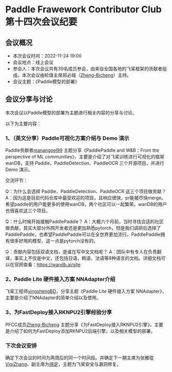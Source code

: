 # Paddle Frawework Contributor Club 第十四次会议纪要

## 会议概况

- 本次会议时间：2022-11-24 19:00
- 会议地点：线上会议
- 参会人：本次会议共有39名成员参会，由来自全国各地的飞桨框架的贡献者组成。本次会议由轮值主席郑必城（[Zheng-Bicheng](https://github.com/Zheng-Bicheng)）主持。
- 会议主题：《Paddle模型的部署》



## 会议分享与讨论

本次会议以Paddle模型的部署为主题进行相关内容的分享与讨论。

以下为主要内容：

### 1、（英文分享）Paddle可视化方案介绍与 Demo 演示

Paddle贡献者[manangoel99](https://github.com/manangoel99) 主题分享《PaddlePaddle and W&B：From the perspective of ML communities》，主要是介绍了对飞桨训练进行可视化的框架 wanDB，支持 Paddle、PaddleDetection、PaddleOCR 三个开源项目，并进行 Demo 演示。

交流环节：

Q：为什么会选择 Paddle、PaddleDetection、PaddleOCR 这三个项目做贡献？
A：因为这是目前代码仓库中最受欢迎的项目，且响应很快，pr能被尽快merge。希望paddle的用户能更多的使用wanDB，两个社区可以一起繁荣。wanDB的用户也很喜欢这三个项目。

Q：什么时候开始接触PaddlePaddle？
A：大概六个月前，当时寻找合适的社区做贡献，其实大部分外网开发者还是更加熟悉pytorch，但是我们调研后选择了PaddlePaddle，也希望PaddlePaddle可以在全世界更加流行。PaddlePaddle拥有很多好用的模型，这一点是pytorch没有的。

Q：贡献内容包括双语文档，是谁在写中文文档呢？
A：团队中有专人在负责翻译，事实上不仅是中文，还包括日语、韩语、法语等8种语言的文档。详细文档可以在官网查看：https://wandb.ai/site


### 2、Paddle Lite 硬件接入方案 NNAdapter介绍

飞桨工程师[yingshengBD](https://github.com/yingshengBD)，分享主题《Paddle Lite 硬件接入方案 NNAdapter》，主要是介绍了NNAdapter的简单介绍以及使用。


### 3、为FastDeploy接入RKNPU2引擎经验分享
PFCC成员[Zheng-Bicheng](https://github.com/Zheng-Bicheng) 主题分享《为FastDeploy接入RKNPU2引擎》，主要是介绍了如何为FastDeploy添加RKNPU2后端引擎，以及相关模型的部署。


### 下次会议安排

确定下次会议的时间为两周后的同一个时间段。并确定下一期主席为张雅琨 [VigiZhang](https://github.com/VigiZhang)，副主席为[待定]()，主题为飞桨安全与漏洞修复。
